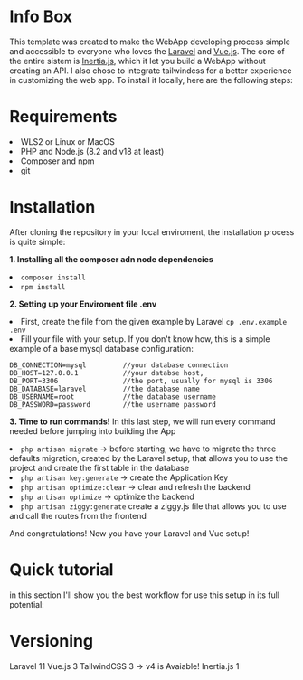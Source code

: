 # Info Box
This template was created to make the WebApp developing process simple and accessible to everyone who loves the [Laravel](https://laravel.com/) and [Vue.js](https://vuejs.org/). 
The core of the entire sistem is [Inertia.js]([url](https://inertiajs.com/)), which it let you build a WebApp without creating an API. I also chose to integrate tailwindcss for a better experience in customizing the web app. To install it locally, here are the following steps:

# Requirements
<li>WLS2 or Linux or MacOS</li>
<li>PHP and Node.js (8.2 and v18 at least)</li>
<li>Composer and npm</li>
<li>git</li>

# Installation
After cloning the repository in your local enviroment, the installation process is quite simple:

**1. Installing all the composer adn node dependencies**
<li><code>composer install</code></li>
<li><code>npm install</code></li>

**2. Setting up your Enviroment file .env**
<li>First, create the file from the given example by Laravel <code>cp .env.example .env</code></li>
<li>
    Fill your file with your setup. If you don't know how, this is a simple example of a base mysql database configuration:
    
    DB_CONNECTION=mysql         //your database connection
    DB_HOST=127.0.0.1           //your databse host, 
    DB_PORT=3306                //the port, usually for mysql is 3306
    DB_DATABASE=laravel         //the database name
    DB_USERNAME=root            //the database username
    DB_PASSWORD=password        //the username password 
</li>

**3. Time to run commands!**
In this last step, we will run every command needed before jumping into building the App
<li><code>php artisan migrate</code> -> before starting, we have to migrate the three defaults migration, created by the Laravel setup, that allows you to use the project and create the first table in the database</li>
<li><code>php artisan key:generate</code> -> create the Application Key</li>
<li><code>php artisan optimize:clear</code> -> clear and refresh the backend</li>
<li><code>php artisan optimize</code> -> optimize the backend</li>
<li><code>php artisan ziggy:generate</code> create a ziggy.js file that allows you to use and call the routes from the frontend</li>

And congratulations! Now you have your Laravel and Vue setup!

# Quick tutorial
in this section I'll show you the best workflow for use this setup in its full potential:

# Versioning 
Laravel 11
Vue.js 3
TailwindCSS 3 -> v4 is Avaiable!
Inertia.js 1

